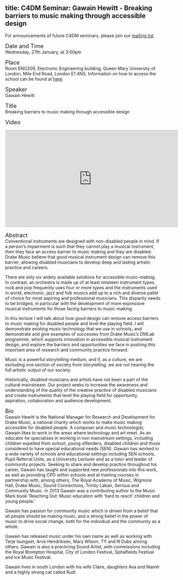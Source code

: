 title: C4DM Seminar: Gawain Hewitt - Breaking barriers to music making through accessible design
-----------------

<p>For announcements of future C4DM seminars, please join our <a href="/seminars.html">mailing list</a>.</p>


<span style="font-size: 130%;">Date and Time</span></br>
Wednesday, 27th January, at 3:00pm

<span style="font-size: 130%;">Place</span></br>
Room ENG209, Electronic Engineering building, Queen Mary University of London, Mile End Road, London E1 4NS. Information on how to access the school can be found at <a href="http://www.eecs.qmul.ac.uk/contact-us/">here</a>.

<span style="font-size: 130%;">Speaker</span></br>
Gawain Hewitt

<span style="font-size: 130%;">Title</span></br>
Breaking barriers to music making through accessible design

<span style="font-size: 130%;">Video</span></br>
<iframe width="560" height="315" src="https://www.youtube.com/embed/EHw8P6THiWs" frameborder="0" allowfullscreen></iframe>

<span style="font-size: 130%;">Abstract</span></br>
Conventional instruments are designed with non-disabled people in mind. If a person’s impairment is such that they cannot play a musical instrument, then they face an access barrier to music making and they are disabled. Drake Music believe that good musical instrument design can remove this barrier, allowing disabled musicians to develop deep and lasting artistic practice and careers.

There are only six widely available solutions for accessible music-making. In contrast, an orchestra is made up of at least nineteen instrument types, rock and pop frequently uses four or more types and the instruments used in world, electronic, jazz and folk musics add up to a rich and diverse pallet of choice for most aspiring and professional musicians. This disparity needs to be bridged, in particular with the development of more expressive musical instruments for those facing barriers to music-making.

In this lecture I will talk about how good design can remove access barriers to music making for disabled people and level the playing field. I will demonstrate existing music technology that we use in schools, and demonstrate and give examples of successes from Drake Music’s DMLab programme, which supports innovation in accessible musical instrument design, and explore the barriers and opportunities we face in pushing this important area of research and community practice forward.

Music is a powerful storytelling medium, and if, as a culture, we are excluding one section of society from storytelling, we are not hearing the full artistic output of our society.

Historically, disabled musicians and artists have not been a part of the cultural mainstream. Our project seeks to increase the awareness and understanding of the quality of the creative practice of disabled musicians and create instruments that level the playing field for opportunity, aspiration, collaboration and audience development.

<span style="font-size: 130%;">Bio</span></br>
Gawain Hewitt is the National Manager for Research and Development for Drake Music, a national charity which works to make music making accessible for disabled people. A composer and music technologist, Gawain likes to work in the areas where technology and art meet. As an educator he specialises in working in non mainstream settings, including children expelled from school, young offenders, disabled children and those considered to have special educational needs (SEN). Gawain has worked in a wide variety of schools and educational settings including SEN schools, Pupil Referral Units, as a University Lecturer and as a tutor and leader of community projects. Seeking to share and develop practice throughout his career, Gawain has taught and supported new professionals into this work, as well as providing CPD within schools and at training courses in partnership with, among others, The Royal Academy of Music, Wigmore Hall, Drake Music, Sound Connections, Trinity Laban, Serious and Community Music. In 2013 Gawain was a contributing author to the Music Mark book ‘Reaching Out: Music education with ‘hard to reach’ children and young people.’

Gawain has passion for community music which is driven from a belief that all people should be making music, and a strong belief in the power of music to drive social change, both for the individual and the community as a whole.

Gawain has released music under his own name as well as working with Terje Isungset, Arve Hendriksen, Mary Wilson, TY and N Dubz among others. Gawain is also a practicing Sound Artist, with commissions including the Royal Brompton Hospital, City of London Festival, Spitalfields Festival and Ice Music Festival.

Gawain lives in south London with his wife Claire, daughters Ava and Niamh and a highly strung cat called Rudi.


